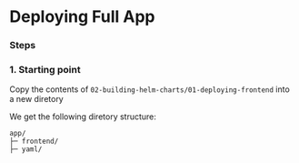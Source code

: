 # Deploying Full App

### Steps

### 1. Starting point

Copy the contents of `02-building-helm-charts/01-deploying-frontend` into a new diretory

We get the following diretory structure:

```
app/
├─ frontend/
├─ yaml/
```
